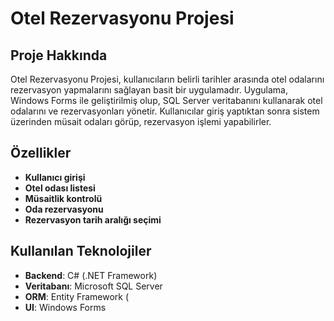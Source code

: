 # Otel Rezervasyonu Projesi

## Proje Hakkında
Otel Rezervasyonu Projesi, kullanıcıların belirli tarihler arasında otel odalarını rezervasyon yapmalarını sağlayan basit bir uygulamadır. Uygulama, Windows Forms ile geliştirilmiş olup, SQL Server veritabanını kullanarak otel odalarını ve rezervasyonları yönetir. Kullanıcılar giriş yaptıktan sonra sistem üzerinden müsait odaları görüp, rezervasyon işlemi yapabilirler.

## Özellikler
- **Kullanıcı girişi**
- **Otel odası listesi**
- **Müsaitlik kontrolü**
- **Oda rezervasyonu**
- **Rezervasyon tarih aralığı seçimi**

## Kullanılan Teknolojiler
- **Backend**: C# (.NET Framework)
- **Veritabanı**: Microsoft SQL Server
- **ORM**: Entity Framework (
- **UI**: Windows Forms


